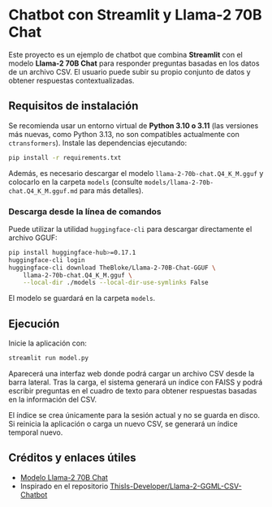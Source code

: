 # Chatbot con Streamlit y Llama-2 70B Chat

Este proyecto es un ejemplo de chatbot que combina **Streamlit** con el modelo **Llama-2 70B Chat** para responder preguntas basadas en los datos de un archivo CSV. El usuario puede subir su propio conjunto de datos y obtener respuestas contextualizadas.

## Requisitos de instalación

Se recomienda usar un entorno virtual de **Python 3.10 o 3.11** (las versiones más nuevas,
como Python 3.13, no son compatibles actualmente con `ctransformers`).
Instale las dependencias ejecutando:

```bash
pip install -r requirements.txt
```

Además, es necesario descargar el modelo `llama-2-70b-chat.Q4_K_M.gguf` y colocarlo en la carpeta `models` (consulte `models/llama-2-70b-chat.Q4_K_M.gguf.md` para más detalles).

### Descarga desde la línea de comandos

Puede utilizar la utilidad `huggingface-cli` para descargar directamente el archivo GGUF:

```bash
pip install huggingface-hub>=0.17.1
huggingface-cli login
huggingface-cli download TheBloke/Llama-2-70B-Chat-GGUF \
    llama-2-70b-chat.Q4_K_M.gguf \
    --local-dir ./models --local-dir-use-symlinks False
```

El modelo se guardará en la carpeta `models`.

## Ejecución

Inicie la aplicación con:

```bash
streamlit run model.py
```

Aparecerá una interfaz web donde podrá cargar un archivo CSV desde la barra lateral. Tras la carga, el sistema generará un índice con FAISS y podrá escribir preguntas en el cuadro de texto para obtener respuestas basadas en la información del CSV.

El índice se crea únicamente para la sesión actual y no se guarda en disco. Si reinicia la aplicación o carga un nuevo CSV, se generará un índice temporal nuevo.

## Créditos y enlaces útiles

- [Modelo Llama-2 70B Chat](https://huggingface.co/TheBloke/Llama-2-70B-Chat-GGUF)
- Inspirado en el repositorio [ThisIs-Developer/Llama-2-GGML-CSV-Chatbot](https://github.com/ThisIs-Developer/Llama-2-GGML-CSV-Chatbot)
